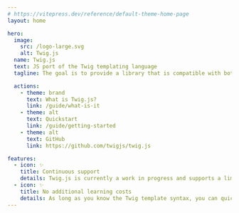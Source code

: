 ```yaml
---
# https://vitepress.dev/reference/default-theme-home-page
layout: home

hero:
  image:
    src: /logo-large.svg
    alt: Twig.js
  name: Twig.js
  text: JS port of the Twig templating language
  tagline: The goal is to provide a library that is compatible with both browsers and server side JavaScript environments such as node.js.

  actions:
    - theme: brand
      text: What is Twig.js?
      link: /guide/what-is-it
    - theme: alt
      text: Quickstart
      link: /guide/getting-started
    - theme: alt
      text: GitHub
      link: https://github.com/twigjs/twig.js

features:
  - icon: ✨
    title: Continuous support
    details: Twig.js is currently a work in progress and supports a limited subset of the Twig templating language (with more coming).
  - icon: ✨
    title: No additional learning costs
    details: As long as you know the Twig template syntax, you can quickly get started
---
```


